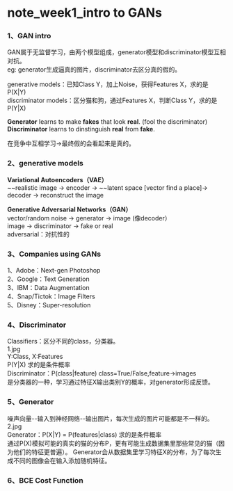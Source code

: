 # note_week1_intro to GANs

### 1、GAN intro
GAN属于无监督学习，由两个模型组成，generator模型和discriminator模型互相对抗。  
eg: generator生成逼真的图片，discriminator去区分真的假的。  

generative models：已知Class Y，加上Noise，获得Features X，求的是P(X|Y)  
discriminator models：区分猫和狗，通过Features X，判断Class Y，求的是P(Y|X)  

**Generator** learns to make **fakes** that look **real**. (fool the discriminator)  
**Discriminator** learns to dinstinguish **real** from **fake**.  

在竞争中互相学习->最终假的会看起来是真的。  

### 2、generative models
**Variational Autoencoders（VAE）**  
~~realistic image -> encoder -> ~~latent space [vector find a place]-> decoder -> reconstruct the image  

**Generative Adversarial Networks（GAN）**  
vector/random noise -> generator -> image (像decoder）  
image -> discriminator -> fake or real   
adversarial：对抗性的  

### 3、Companies using GANs  
1、Adobe：Next-gen Photoshop  
2、Google：Text Generation  
3、IBM：Data Augmentation  
4、Snap/Tictok：Image Filters  
5、Disney：Super-resolution  

### 4、Discriminator
Classifiers：区分不同的class，分类器。  
1.jpg  
Y:Class, X:Features    
P(Y|X) 求的是条件概率     
Discriminator：P(class|feature) class=True/False,feature->images    
是分类器的一种，学习通过特征X输出类别Y的概率，对generator形成反馈。  

### 5、Generator
噪声向量--输入到神经网络--输出图片，每次生成的图片可能都是不一样的。  
2.jpg  
Generator：P(X|Y) = P(features|class) 求的是条件概率  
通过P(X)模拟可能的真实的猫的分布P，更有可能生成数据集里那些常见的猫（因为他们的特征更普遍）。
Generator会从数据集里学习特征X的分布，为了每次生成不同的图像会在输入添加随机特征。

### 6、BCE Cost Function